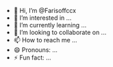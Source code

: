 - 👋 Hi, I’m @Farisoffccx
- 👀 I’m interested in ...
- 🌱 I’m currently learning ...
- 💞️ I’m looking to collaborate on ...
- 📫 How to reach me ...
- 😄 Pronouns: ...
- ⚡ Fun fact: ...

<!---
Farisoffccx/Farisoffccx is a ✨ special ✨ repository because its `README.md` (this file) appears on your GitHub profile.
You can click the Preview link to take a look at your changes.
--->
